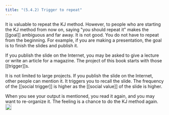 ```yaml
---
title: "(5.4.2) Trigger to repeat"
---
```


It is valuable to repeat the KJ method. However, to people who are starting the KJ method from now on, saying "you should repeat it" makes the [[goal]] ambiguous and far away. It is not good. You do not have to repeat from the beginning. For example, if you are making a presentation, the goal is to finish the slides and publish it.

If you publish the slide on the Internet, you may be asked to give a lecture or write an article for a magazine. The project of this book starts with those [[trigger]]s.

It is not limited to large projects. If you publish the slide on the Internet, other people can mention it. It triggers you to recall the slide. The frequency of the [[social trigger]] is higher as the [[social value]] of the slide is higher.

When you see your output is mentioned, you read it again, and you may want to re-organize it. The feeling is a chance to do the KJ method again.
<img src='https://scrapbox.io/api/pages/nishio-en/en/icon' alt='en.icon' height="19.5"/>